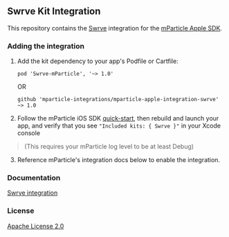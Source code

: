 ## Swrve Kit Integration

This repository contains the [Swrve](https://www.swrve.com/) integration for the [mParticle Apple SDK](https://github.com/mParticle/mparticle-apple-sdk).

### Adding the integration

1. Add the kit dependency to your app's Podfile or Cartfile:

    ```
    pod 'Swrve-mParticle', '~> 1.0'
    ```

    OR

    ```
    github 'mparticle-integrations/mparticle-apple-integration-swrve' ~> 1.0
    ```

2. Follow the mParticle iOS SDK [quick-start](https://github.com/mParticle/mparticle-apple-sdk), then rebuild and launch your app, and verify that you see `"Included kits: { Swrve }"` in your Xcode console 

> (This requires your mParticle log level to be at least Debug)

3. Reference mParticle's integration docs below to enable the integration.

### Documentation

[Swrve integration](https://docs.mparticle.com/integrations/swrve/event/)

### License

[Apache License 2.0](http://www.apache.org/licenses/LICENSE-2.0)

